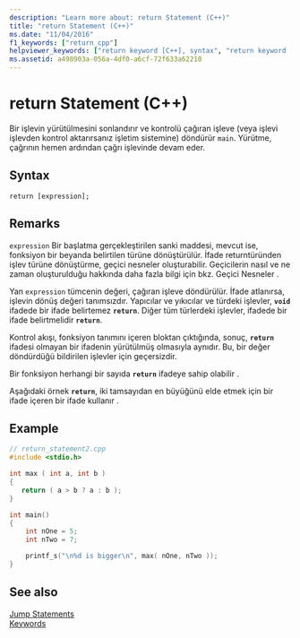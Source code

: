 ```yaml
---
description: "Learn more about: return Statement (C++)"
title: "return Statement (C++)"
ms.date: "11/04/2016"
f1_keywords: ["return_cpp"]
helpviewer_keywords: ["return keyword [C++], syntax", "return keyword [C++]"]
ms.assetid: a498903a-056a-4df0-a6cf-72f633a62210
---
```

# return Statement (C++)

Bir işlevin yürütülmesini sonlandırır ve kontrolü çağıran işleve (veya işlevi işlevden kontrol aktarırsanız işletim sistemine) döndürür `main`. Yürütme, çağrının hemen ardından çağrı işlevinde devam eder.

## Syntax

```
return [expression];
```

## Remarks

`expression` Bir başlatma gerçekleştirilen sanki maddesi, mevcut ise, fonksiyon bir beyanda belirtilen türüne dönüştürülür. İfade returntüründen işlev türüne dönüştürme, geçici nesneler oluşturabilir. Geçicilerin nasıl ve ne zaman oluşturulduğu hakkında daha fazla bilgi için bkz. Geçici Nesneler .

Yan `expression` tümcenin değeri, çağıran işleve döndürülür. İfade atlanırsa, işlevin dönüş değeri tanımsızdır. Yapıcılar ve yıkıcılar ve türdeki işlevler, **`void`** ifadede bir ifade belirtemez **`return`**. Diğer tüm türlerdeki işlevler, ifadede bir ifade belirtmelidir **`return`**.

Kontrol akışı, fonksiyon tanımını içeren bloktan çıktığında, sonuç, **`return`** ifadesi olmayan bir ifadenin yürütülmüş olmasıyla aynıdır. Bu, bir değer döndürdüğü bildirilen işlevler için geçersizdir.

Bir fonksiyon herhangi bir sayıda **`return`** ifadeye sahip olabilir .

Aşağıdaki örnek **`return`**, iki tamsayıdan en büyüğünü elde etmek için bir ifade içeren bir ifade kullanır .

## Example

```cpp
// return_statement2.cpp
#include <stdio.h>

int max ( int a, int b )
{
   return ( a > b ? a : b );
}

int main()
{
    int nOne = 5;
    int nTwo = 7;

    printf_s("\n%d is bigger\n", max( nOne, nTwo ));
}
```

## See also

[Jump Statements](../cpp/jump-statements-cpp.md)<br/>
[Keywords](../cpp/keywords-cpp.md)

